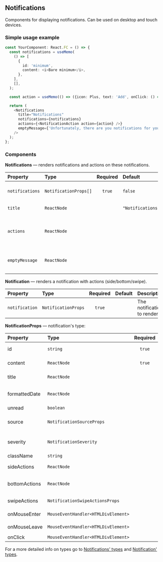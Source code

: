 ## Notifications

Components for displaying notifications.
Can be used on desktop and touch devices.

### Simple usage example

```typescript
const YourComponent: React.FC = () => {
  const notifications = useMemo(
    () => [
      {
        id: 'minimum',
        content: <i>Bare minimum</i>,
      },
    ],
    [],
  );

  const action = useMemo(() => ({icon: Plus, text: 'Add', onClick: () => console.log('ADD')}), []);

  return (
    <Notifications
      title="Notifications"
      notifications={notifications}
      actions={<NotificationAction action={action} />}
      emptyMessage={'Unfortunately, there are you notifications for you, pal'}
    />
  );
};
```

### Components

**Notifications** — renders notifications and actions on these notifications.

| Property        | Type                  | Required | Default           | Description                                                |
| :-------------- | :-------------------- | :------: | :---------------- | :--------------------------------------------------------- |
| `notifications` | `NotificationProps[]` |  `true`  | `false`           | Touch device (mobile) mode                                 |
| `title`         | `ReactNode`           |          | `"Notifications"` | Notifications' title                                       |
| `actions`       | `ReactNode`           |          |                   | Notifications' actions (e.g. create new, mark all as read) |
| `emptyMessage`  | `ReactNode`           |          |                   | Message for «No notifications» case                        |

**Notification** — renders a notification with actions (side/bottom/swipe).

| Property       | Type                | Required | Default | Description                |
| :------------- | :------------------ | :------: | :------ | :------------------------- |
| `notification` | `NotificationProps` |  `true`  |         | The notification to render |

**NotificationProps** — notification's type:

| Property      | Type                                | Required | Default | Description                                           |
| :------------ | :---------------------------------- | :------: | :------ | :---------------------------------------------------- |
| id            | `string`                            |  `true`  |         | Unique identifier (used in `key` for example)         |
| content       | `ReactNode`                         |  `true`  |         | Notification's content (what it's about)              |
| title         | `ReactNode`                         |          |         | Notification's title (bold)                           |
| formattedDate | `ReactNode`                         |          |         | Notification's creation date (already formatted)      |
| unread        | `boolean`                           |          | `false` | Is notification unread                                |
| source        | `NotificationSourceProps`           |          |         | Notification's source (e.g. Cloud/Tracker/Console)    |
| severity      | `NotificationSeverity`              |          |         | How serious is the notification (e.g. warning/danger) |
| className     | `string`                            |          |         | Notification's `className`                            |
| sideActions   | `ReactNode`                         |          |         | Notification's actions on the right side              |
| bottomActions | `ReactNode`                         |          |         | Notification's bottom actions (as buttons by default) |
| swipeActions  | `NotificationSwipeActionsProps`     |          |         | Notification's action on left/right swipe             |
| onMouseEnter  | `MouseEventHandler<HTMLDivElement>` |          |         | Callback for `onMouseEnter`                           |
| onMouseLeave  | `MouseEventHandler<HTMLDivElement>` |          |         | Callback for `onMouseLeave`                           |
| onClick       | `MouseEventHandler<HTMLDivElement>` |          |         | Callback for `onClick`                                |

For a more detailed info on types go to [Notifications' types](https://github.com/gravity-ui/components/blob/main/src/components/Notifications/definitions.ts) and [Notification' types](https://github.com/gravity-ui/components/blob/main/src/components/Notification/definitions.ts).
